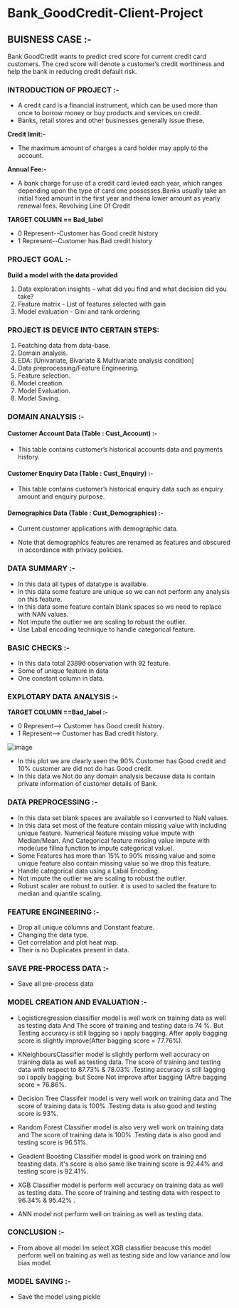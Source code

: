 # Bank_GoodCredit-Client-Project


## BUISNESS CASE :- 
Bank GoodCredit wants to predict cred score for current credit card customers. The cred score will denote a customer’s credit worthiness and help the bank in reducing credit default risk.

### INTRODUCTION OF PROJECT :-
 * A credit card is a financial instrument, which can be used more than once to borrow money or buy products and services on credit.
 * Banks, retail stores and other businesses generally issue these.

**Credit limit:-**
   * The maximum amount of charges a card holder may apply to the account.

**Annual Fee:-**
   * A bank charge for use of a credit card levied each year, which ranges depending upon the type of card one possesses.Banks usually take an initial 
  fixed amount in the first year and thena lower amount as yearly renewal fees. Revolving Line Of Credit

**TARGET COLUMN == Bad_label**
   * 0 Represent--Customer has Good credit history
   * 1 Represent--Customer has Bad credit history

### PROJECT GOAL :-

**Build a model with the data provided**
1. Data exploration insights – what did you find and what decision did you take?
2. Feature matrix - List of features selected with gain
3. Model evaluation - Gini and rank ordering

### PROJECT IS DEVICE INTO CERTAIN STEPS:
1. Featching data from data-base.
2. Domain analysis.
3. EDA: [Univariate, Bivariate & Multivariate analysis condition]
4. Data preprocessing/Feature Engineering.
5. Feature selection.
6. Model creation.
7. Model Evaluation.
8. Model Saving.

### DOMAIN ANALYSIS :-
#### Customer Account Data (Table : Cust_Account) :- 
   *  This table contains customer’s historical accounts data   and payments history.
#### Customer Enquiry Data (Table : Cust_Enquiry) :-
   * This table contains customer’s historical enquiry data   such as enquiry amount and enquiry purpose.
#### Demographics Data (Table : Cust_Demographics) :- 
   * Current customer applications with demographic data.

*  Note that demographics features are renamed as features and obscured in accordance with privacy policies.

### DATA SUMMARY :-
* In this data all types of datatype is available.
* In this data some feature are unique so we can not perform any analysis on this feature.
* In this data some feature contain blank spaces so we need to replace with NAN values.
* Not impute the outlier we are scaling to robust the outlier.
* Use Labal encoding technique to handle categorical feature.

### BASIC CHECKS :-
* In this data total 23896 observation with 92 feature.
* Some of unique feature in data
* One constant column in data.

### EXPLOTARY DATA ANALYSIS :-
**TARGET COLUMN ==Bad_label :-**
  * 0 Represent--> Customer has Good credit history.
  * 1 Represent--> Customer has Bad credit history.

 ![image](https://github.com/GaneshAhire30/Bank_GoodCredit-Client-Project/assets/114847888/dc7c6c2b-5795-4bee-8d28-88425466ff2e)
  
  * In this plot we are clearly seen the 90% Customer has Good credit and 10% customer are did not do has Good credit.
  * In this data we Not do any domain analysis because data is contain private information of customer details of Bank.

### DATA PREPROCESSING :-
* In this data set blank spaces are available so I converted to NaN values.
* In this data set most of the feature contain missing value with including unique feature.
  Numerical feature missing value impute with Median/Mean. And Categorical feature missing value impute with mode(use fillna function to impute categorical 
  value).
* Some Features has more than 15% to 90% missing value and some unique feature also contain missing value so we drop this feature.
* Handle categorical data using a Labal Encoding.
* Not impute the outlier we are scaling to robust the outlier.
* Robust scaler are robust to outlier. it is used to sacled the feature to median and quantile scaling.

### FEATURE ENGINEERING :-
* Drop all unique columns and Constant feature.
* Changing the data type.
* Get correlation and plot heat map.
* Their is no Duplicates present in data.

### SAVE PRE-PROCESS DATA :-
*	Save all pre-process data

### MODEL CREATION AND EVALUATION :-
* Logisticregression classifier model is well work on training data as well as testing data And The score of training and testing data is 74 %. But Testing accuracy is still lagging so i apply bagging. After apply bagging score is slightly improve(After bagging score = 77.76%).

* KNeighboursClassifier model is slightly perform well accuracy on training data as well as testing data. The score of training   and testing data with respect to 87.73% & 78.03% .Testing accuracy is still lagging so i apply bagging. but Score Not improve after bagging (Aftre bagging score = 76.86%.

* Decision Tree Classifeir model is very well work on training data and The score of training data is 100% .Testing data is also good and testing score is 93%.

* Random Forest Classifier model is also very well work on training data and The score of training data is 100% .Testing data is also good and testing score is 96.51%.

* Geadient Boosting Classifier model is good work on training and teasting data. it's score is also same like training score is 92.44% and testing score is 92.41%.

* XGB Classifier model is perform well accuracy on training data as well as testing data. The score of training and testing data with respect to 96.34% & 95.42% .

* ANN model not perform well on training as well as testing data.

### CONCLUSION :-
* From above all model Im select XGB classifier beacuse this model perform well on training as well as testing side and low variance and low bias model. 

### MODEL SAVING :-
* Save the model using pickle





                                                                    

